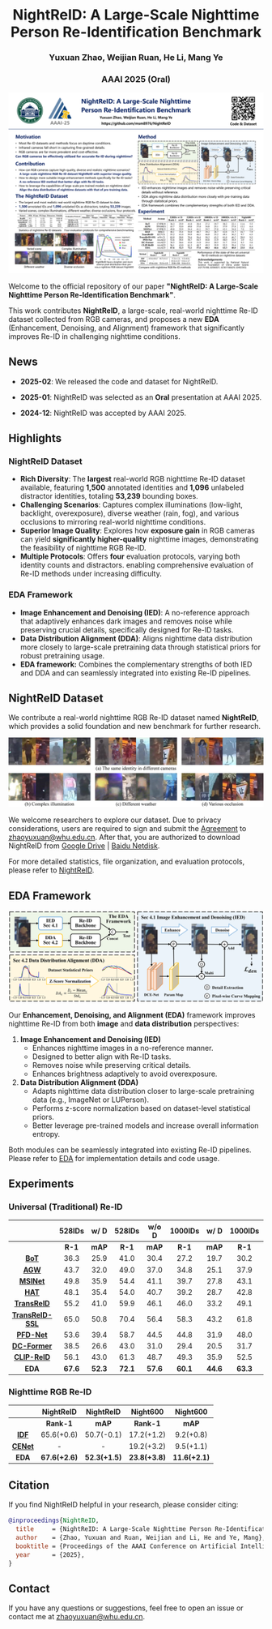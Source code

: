 <h1 align="center">NightReID: A Large-Scale Nighttime Person Re-Identification Benchmark</h1>
<h3 align="center">Yuxuan Zhao, Weijian Ruan, He Li, Mang Ye</h3>
<h3 align="center">AAAI 2025 (Oral)</h3>

![Poster](res/poster.png)

Welcome to the official repository of our paper **"NightReID: A Large-Scale Nighttime Person Re-Identification Benchmark"**.

This work contributes **NightReID**, a large-scale, real-world nighttime Re-ID dataset collected from RGB cameras, and proposes a new **EDA** (Enhancement, Denoising, and Alignment) framework that significantly improves Re-ID in challenging nighttime conditions.

## News

- **2025-02**: We released the code and dataset for NightReID.

- **2025-01**: NightReID was selected as an **Oral** presentation at AAAI 2025.

- **2024-12**: NightReID was accepted by AAAI 2025.

## Highlights

### NightReID Dataset

- **Rich Diversity**: The **largest** real-world RGB nighttime Re-ID dataset available, featuring **1,500** annotated identities and **1,096** unlabeled distractor identities, totaling **53,239** bounding boxes.
- **Challenging Scenarios**: Captures complex illuminations (low-light, backlight, overexposure), diverse weather (rain, fog), and various occlusions to mirroring real-world nighttime conditions.
- **Superior Image Quality**: Explores how **exposure gain** in RGB cameras can yield **significantly higher-quality** nighttime images, demonstrating the feasibility of nighttime RGB Re-ID.
- **Multiple Protocols**: Offers **four** evaluation protocols, varying both identity counts and distractors. enabling comprehensive evaluation of Re-ID methods under increasing difficulty.

### EDA Framework

- **Image Enhancement and Denoising (IED)**: A no-reference approach that adaptively enhances dark images and removes noise while preserving crucial details, specifically designed for Re-ID tasks.
- **Data Distribution Alignment (DDA)**: Aligns nighttime data distribution more closely to large-scale pretraining data through statistical priors for robust pretraining usage.
- **EDA framework:** Combines the complementary strengths of both IED and DDA and can seamlessly integrated into existing Re-ID pipelines.

## NightReID Dataset

We contribute a real-world nighttime RGB Re-ID dataset named **NightReID**, which provides a solid foundation and new benchmark for further research.

![Sample Images](res/samples.png)

We welcome researchers to explore our dataset. Due to privacy considerations, users are required to sign and submit the [Agreement](Agreement.pdf) to [zhaoyuxuan@whu.edu.cn](mailto:zhaoyuxuan@whu.edu.cn). After that, you are authorized to download NightReID from [Google Drive](https://drive.google.com/drive/folders/1i8MqrxvA3NWoyVHtRyY25152iZUU7TAJ?usp=sharing) | [Baidu Netdisk](https://pan.baidu.com/s/1a540MXvat0-GabMmBHmU2g?pwd=MARS).

For more detailed statistics, file organization, and evaluation protocols, please refer to [NightReID](NightReID.md).

## EDA Framework

![EDA Framework](res/framework.png)

Our **Enhancement, Denoising, and Alignment (EDA)** framework improves nighttime Re-ID from both **image** and **data distribution** perspectives:

1. **Image Enhancement and Denoising (IED)**  
    - Enhances nighttime images in a no-reference manner.  
    - Designed to better align with Re-ID tasks.
    - Removes noise while preserving critical details.
    - Enhances brightness adaptively to avoid overexposure.  
2. **Data Distribution Alignment (DDA)**  
    - Adapts nighttime data distribution closer to large-scale pretraining data (e.g., ImageNet or LUPerson).
    - Performs z-score normalization based on dataset-level statistical priors.
    - Better leverage pre-trained models and increase overall information entropy.

Both modules can be seamlessly integrated into existing Re-ID pipelines. Please refer to [EDA](EDA.md) for implementation details and code usage.

## Experiments

### Universal (Traditional) Re-ID

|                                                              | **528IDs** | **w/ D** | **528IDs** | **w/o D** | **1000IDs** | **w/ D** | **1000IDs** | **w/o D** | **Night600** | **Night600** |
| :----------------------------------------------------------: | :--------: | :------: | :--------: | :-------: | :---------: | :------: | :---------: | :-------: | :----------: | :----------: |
|                                                              |  **R-1**   | **mAP**  |  **R-1**   |  **mAP**  |   **R-1**   | **mAP**  |   **R-1**   |  **mAP**  |   **R-1**    |   **mAP**    |
| [**BoT**](https://github.com/michuanhaohao/reid-strong-baseline) |    36.3    |   25.9   |    41.0    |   30.4    |    27.2     |   19.7   |    30.2     |   22.1    |     11.6     |     5.5      |
|      [**AGW**](https://github.com/mangye16/ReID-Survey)      |    43.7    |   32.0   |    49.0    |   37.0    |    34.8     |   25.1   |    37.9     |   27.8    |     12.2     |     6.4      |
|       [**MSINet**](https://github.com/vimar-gu/MSINet)       |    49.8    |   35.9   |    54.4    |   41.1    |    39.7     |   27.8   |    43.1     |   34.8    |     7.8      |     2.9      |
|         [**HAT**](https://github.com/gwenzhang/HAT)          |    48.1    |   35.4   |    54.0    |   40.7    |    39.2     |   28.7   |    42.8     |   31.7    |     16.7     |     7.9      |
|    [**TransReID**](https://github.com/damo-cv/TransReID)     |    55.2    |   41.0   |    59.9    |   46.1    |    46.0     |   33.2   |    49.1     |   36.2    |     9.7      |     6.5      |
| [**TransReID-SSL**](https://github.com/damo-cv/TransReID-SSL) |    65.0    |   50.8   |    70.4    |   56.4    |    58.3     |   43.2   |    61.8     |   46.7    |     20.0     |     9.5      |
|     [**PFD-Net**](https://github.com/WangTaoAs/PFD_Net)      |    53.6    |   39.4   |    58.7    |   44.5    |    44.8     |   31.9   |    48.0     |   34.9    |     3.9      |     4.2      |
| [**DC-Former**](https://github.com/alipay/Diverse-and-Compact-Transformer) |    38.5    |   26.6   |    43.0    |   31.0    |    29.4     |   20.5   |    31.7     |   23.0    |     8.5      |     5.6      |
|    [**CLIP-ReID**](https://github.com/Syliz517/CLIP-ReID)    |    56.1    |   43.0   |    61.3    |   48.7    |    49.3     |   35.9   |    52.5     |   39.4    |    17..0     |     8.1      |
|                           **EDA**                            |  **67.6**  | **52.3** |  **72.1**  | **57.6**  |  **60.1**   | **44.6** |  **63.3**   |  **48**   |   **23.8**   |   **11.6**   |

### Nighttime RGB Re-ID

|                                                | **NightReID**  | **NightReID**  |  **Night600**  |  **Night600**  |
| :--------------------------------------------: | :------------: | :------------: | :------------: | :------------: |
|                                                |   **Rank-1**   |    **mAP**     |   **Rank-1**   |    **mAP**     |
|   [**IDF**](https://github.com/Alexadlu/IDF)   |   65.6(+0.6)   |   50.7(-0.1)   |   17.2(+1.2)   |   9.2(+0.8)    |
| [**CENet**](https://github.com/Alexadlu/CENet) |       -        |       -        |   19.2(+3.2)   |   9.5(+1.1)    |
|                    **EDA**                     | **67.6(+2.6)** | **52.3(+1.5)** | **23.8(+3.8)** | **11.6(+2.1)** |

## Citation

If you find NightReID helpful in your research, please consider citing:

```bibtex
@inproceedings{NightReID,
  title     = {NightReID: A Large-Scale Nighttime Person Re-Identification Benchmark},
  author    = {Zhao, Yuxuan and Ruan, Weijian and Li, He and Ye, Mang},
  booktitle = {Proceedings of the AAAI Conference on Artificial Intelligence},
  year      = {2025},
}
```

## Contact

If you have any questions or suggestions, feel free to open an issue or contact me at [zhaoyuxuan@whu.edu.cn](mailto:zhaoyuxuan@whu.edu.cn).